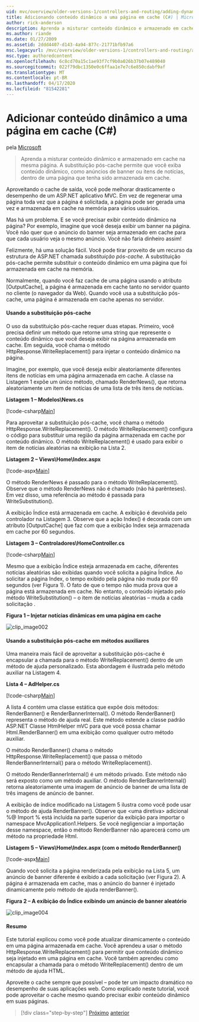 ```yaml
---
uid: mvc/overview/older-versions-1/controllers-and-routing/adding-dynamic-content-to-a-cached-page-cs
title: Adicionando conteúdo dinâmico a uma página em cache (C#) | Microsoft Docs
author: rick-anderson
description: Aprenda a misturar conteúdo dinâmico e armazenado em cache na mesma página. A substituição pós-cache permite que você exiba conteúdo dinâmico, como anúncios de banner o...
ms.author: riande
ms.date: 01/27/2009
ms.assetid: 2ddd4407-d143-4a94-877c-21771bfb97a6
msc.legacyurl: /mvc/overview/older-versions-1/controllers-and-routing/adding-dynamic-content-to-a-cached-page-cs
msc.type: authoredcontent
ms.openlocfilehash: 6c8cd70a15c1ae93f7cf9b0a026b37b07e489040
ms.sourcegitcommit: 022f79dbc1350e0c6ffaa1e7e7c6e850cdabf9af
ms.translationtype: MT
ms.contentlocale: pt-BR
ms.lasthandoff: 04/17/2020
ms.locfileid: "81542281"
---
```

# <a name="adding-dynamic-content-to-a-cached-page-c"></a>Adicionar conteúdo dinâmico a uma página em cache (C#)

pela [Microsoft](https://github.com/microsoft)

> Aprenda a misturar conteúdo dinâmico e armazenado em cache na mesma página. A substituição pós-cache permite que você exiba conteúdo dinâmico, como anúncios de banner ou itens de notícias, dentro de uma página que tenha sido armazenada em cache.

Aproveitando o cache de saída, você pode melhorar drasticamente o desempenho de um ASP.NET aplicativo MVC. Em vez de regenerar uma página toda vez que a página é solicitada, a página pode ser gerada uma vez e armazenada em cache na memória para vários usuários.

Mas há um problema. E se você precisar exibir conteúdo dinâmico na página? Por exemplo, imagine que você deseja exibir um banner na página. Você não quer que o anúncio do banner seja armazenado em cache para que cada usuário veja o mesmo anúncio. Você não faria dinheiro assim!

Felizmente, há uma solução fácil. Você pode tirar proveito de um recurso da estrutura de ASP.NET chamada *substituição pós-cache*. A substituição pós-cache permite substituir o conteúdo dinâmico em uma página que foi armazenada em cache na memória.

Normalmente, quando você faz cache de uma página usando o atributo [OutputCache], a página é armazenada em cache tanto no servidor quanto no cliente (o navegador da Web). Quando você usa a substituição pós-cache, uma página é armazenada em cache apenas no servidor.

#### <a name="using-post-cache-substitution"></a>Usando a substituição pós-cache

O uso da substituição pós-cache requer duas etapas. Primeiro, você precisa definir um método que retorne uma string que represente o conteúdo dinâmico que você deseja exibir na página armazenada em cache. Em seguida, você chama o método HttpResponse.WriteReplacement() para injetar o conteúdo dinâmico na página.

Imagine, por exemplo, que você deseja exibir aleatoriamente diferentes itens de notícias em uma página armazenada em cache. A classe na Listagem 1 expõe um único método, chamado RenderNews(), que retorna aleatoriamente um item de notícias de uma lista de três itens de notícias.

**Listagem 1 – Modelos\News.cs**

[!code-csharp[Main](adding-dynamic-content-to-a-cached-page-cs/samples/sample1.cs)]

Para aproveitar a substituição pós-cache, você chama o método HttpResponse.WriteReplacement(). O método WriteReplacement() configura o código para substituir uma região da página armazenada em cache por conteúdo dinâmico. O método WriteReplacement() é usado para exibir o item de notícias aleatórias na exibição na Lista 2.

**Listagem 2 – Views\Home\Index.aspx**

[!code-aspx[Main](adding-dynamic-content-to-a-cached-page-cs/samples/sample2.aspx)]

O método RenderNews é passado para o método WriteReplacement(). Observe que o método RenderNews não é chamado (não há parênteses). Em vez disso, uma referência ao método é passada para WriteSubstitution().

A exibição Índice está armazenada em cache. A exibição é devolvida pelo controlador na Listagem 3. Observe que a ação Index() é decorada com um atributo [OutputCache] que faz com que a exibição Index seja armazenada em cache por 60 segundos.

**Listagem 3 – Controladores\HomeController.cs**

[!code-csharp[Main](adding-dynamic-content-to-a-cached-page-cs/samples/sample3.cs)]

Mesmo que a exibição Índice esteja armazenada em cache, diferentes notícias aleatórias são exibidas quando você solicita a página Índice. Ao solicitar a página Index, o tempo exibido pela página não muda por 60 segundos (ver Figura 1). O fato de que o tempo não muda prova que a página está armazenada em cache. No entanto, o conteúdo injetado pelo método WriteSubstitution() – o item de notícias aleatórias – muda a cada solicitação .

**Figura 1 – Injetar notícias dinâmicas em uma página em cache**

![clip_image002](adding-dynamic-content-to-a-cached-page-cs/_static/image1.jpg)

#### <a name="using-post-cache-substitution-in-helper-methods"></a>Usando a substituição pós-cache em métodos auxiliares

Uma maneira mais fácil de aproveitar a substituição pós-cache é encapsular a chamada para o método WriteReplacement() dentro de um método de ajuda personalizado. Esta abordagem é ilustrada pelo método auxiliar na Listagem 4.

**Lista 4 – AdHelper.cs**

[!code-csharp[Main](adding-dynamic-content-to-a-cached-page-cs/samples/sample4.cs)]

A lista 4 contém uma classe estática que expõe dois métodos: RenderBanner() e RenderBannerInternal(). O método RenderBanner() representa o método de ajuda real. Este método estende a classe padrão ASP.NET Classe HtmlHelper mVC para que você possa chamar Html.RenderBanner() em uma exibição como qualquer outro método auxiliar.

O método RenderBanner() chama o método HttpResponse.WriteReplacement() que passa o método RenderBannerInternal() para o método WriteReplacement().

O método RenderBannerInternal() é um método privado. Este método não será exposto como um método auxiliar. O método RenderBannerInternal() retorna aleatoriamente uma imagem de anúncio de banner de uma lista de três imagens de anúncio de banner.

A exibição de índice modificado na Listagem 5 ilustra como você pode usar o método de ajuda RenderBanner(). Observe que &lt;uma diretiva&gt; adicional %@ Import % está incluída na parte superior da exibição para importar o namespace MvcApplication1.Helpers. Se você negligenciar a importação desse namespace, então o método RenderBanner não aparecerá como um método na propriedade Html.

**Listagem 5 – Views\Home\Index.aspx (com o método RenderBanner()**

[!code-aspx[Main](adding-dynamic-content-to-a-cached-page-cs/samples/sample5.aspx)]

Quando você solicita a página renderizada pela exibição na Lista 5, um anúncio de banner diferente é exibido a cada solicitação (ver Figura 2). A página é armazenada em cache, mas o anúncio do banner é injetado dinamicamente pelo método de ajuda renderBanner().

**Figura 2 – A exibição do Índice exibindo um anúncio de banner aleatório**

![clip_image004](adding-dynamic-content-to-a-cached-page-cs/_static/image2.jpg)

#### <a name="summary"></a>Resumo

Este tutorial explicou como você pode atualizar dinamicamente o conteúdo em uma página armazenada em cache. Você aprendeu a usar o método HttpResponse.WriteReplacement() para permitir que conteúdo dinâmico seja injetado em uma página em cache. Você também aprendeu como encapsular a chamada para o método WriteReplacement() dentro de um método de ajuda HTML.

Aproveite o cache sempre que possível – pode ter um impacto dramático no desempenho de suas aplicações web. Como explicado neste tutorial, você pode aproveitar o cache mesmo quando precisar exibir conteúdo dinâmico em suas páginas.

> [!div class="step-by-step"]
> [Próximo](improving-performance-with-output-caching-cs.md)
> [anterior](creating-a-controller-cs.md)
